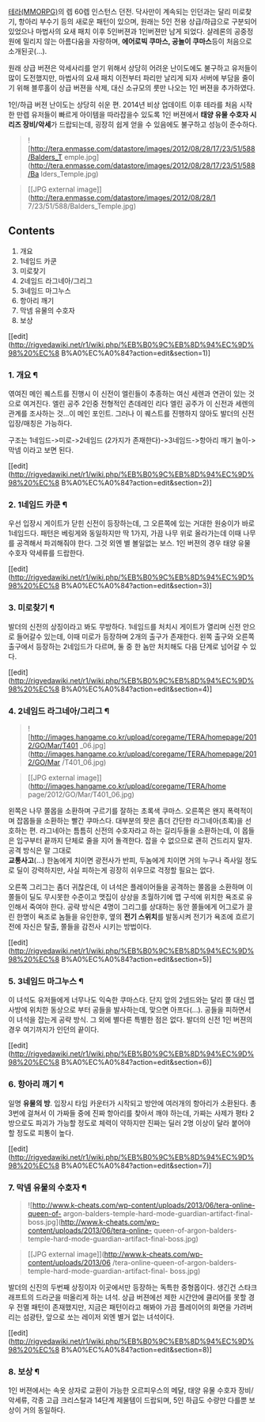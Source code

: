 [테라(MMORPG)](%ED%85%8C%EB%9D%BC%28MMORPG%29.md)의 렙 60렙 인스턴스 던전. 닥사만이 계속되는
인던과는 달리 미로찾기, 항아리 부수기 등의 새로운 패턴이 있으며, 원래는 5인 전용 상급/하급으로 구분되어 있었으나 마법사의 요새 패치
이후 5인버젼과 1인버젼만 남게 되었다. 샬레론의 공중정원에 밀리지 않는 아름다움을 자랑하며, **에어로빅 쿠마스, 공놀이 쿠마스**등이
처음으로 소개된곳(...).

원래 상급 버젼은 악세사리를 얻기 위해서 상당히 어려운 난이도에도 불구하고 유저들이 많이 도전했지만, 마법사의 요새 패치 이전부터 파리만
날리게 되자 서버에 부담을 줄이기 위해 블루홀이 상급 버젼을 삭제, 대신 소규모의 룻만 나오는 1인 버젼을 추가하였다.

1인/하급 버젼 난이도는 상당히 쉬운 편. 2014년 비상 업데이트 이후 테라를 처음 시작한 만렙 유저들이 빠르게 아이템을 따라잡을수 있도록
1인 버젼에서 **태양 유물 수호자 시리즈 장비/악세**가 드랍되는데, 굉장히 쉽게 얻을 수 있음에도 불구하고 성능이 준수하다.

> ![http://tera.enmasse.com/datastore/images/2012/08/28/17/23/51/588/Balders_T
emple.jpg](http://tera.enmasse.com/datastore/images/2012/08/28/17/23/51/588/Ba
lders_Temple.jpg)

>

> [[JPG external image]](http://tera.enmasse.com/datastore/images/2012/08/28/1
7/23/51/588/Balders_Temple.jpg)

## Contents

    

1. 개요 
2. 1네임드 카쿤 
3. 미로찾기 
4. 2네임드 라그네아/그리그 
5. 3네임드 마그누스 
6. 항아리 깨기 
7. 막넴 유물의 수호자 
8. 보상 

[[edit](http://rigvedawiki.net/r1/wiki.php/%EB%B0%9C%EB%8D%94%EC%9D%98%20%EC%8
B%A0%EC%A0%84?action=edit&section=1)]

### 1. 개요 ¶

엮여진 메인 퀘스트를 진행시 이 신전이 엘린들이 추종하는 여신 세렌과 연관이 있는 것으로 여겨진다. 엘린 공주 2인중 전형적인 츤데레인 리다
엘린 공주가 이 신전과 세렌의 관계를 조사하는 것...이 메인 포인트. 그러나 이 퀘스트를 진행하지 않아도 발더의 신전 입장/매칭은
가능하다.

  

구조는 1네임드->미로->2네임드 (2가지가 존재한다)->3네임드->항아리 깨기 놀이->막넴 이라고 보면 된다.

  
  

[[edit](http://rigvedawiki.net/r1/wiki.php/%EB%B0%9C%EB%8D%94%EC%9D%98%20%EC%8
B%A0%EC%A0%84?action=edit&section=2)]

### 2. 1네임드 카쿤 ¶

우선 입장시 게이트가 닫힌 신전이 등장하는데, 그 오른쪽에 있는 거대한 원숭이가 바로 1네임드다. 패턴은 베링게와 동일하지만 딱 1가지,
가끔 나무 위로 올라가는데 이때 나무를 공격해서 파괴해줘야 한다. 그것 외엔 별 볼일없는 보스. 1인 버젼의 경우 태양 유물 수호자 악세류를
드랍한다.

  
  

[[edit](http://rigvedawiki.net/r1/wiki.php/%EB%B0%9C%EB%8D%94%EC%9D%98%20%EC%8
B%A0%EC%A0%84?action=edit&section=3)]

### 3. 미로찾기 ¶

발더의 신전의 상징이라고 봐도 무방하다. 1네임드를 처치시 게이트가 열리며 신전 안으로 들어갈수 있는데, 이때 미로가 등장하며 2개의 출구가
존재한다. 왼쪽 출구와 오른쪽 출구에서 등장하는 2네임드가 다르며, 둘 중 한 놈만 처치해도 다음 단계로 넘어갈 수 있다.

  

[[edit](http://rigvedawiki.net/r1/wiki.php/%EB%B0%9C%EB%8D%94%EC%9D%98%20%EC%8
B%A0%EC%A0%84?action=edit&section=4)]

### 4. 2네임드 라그네아/그리그 ¶

> ![http://images.hangame.co.kr/upload/coregame/TERA/homepage/2012/GO/Mar/T401
_06.jpg](http://images.hangame.co.kr/upload/coregame/TERA/homepage/2012/GO/Mar
/T401_06.jpg)

>

> [[JPG external image]](http://images.hangame.co.kr/upload/coregame/TERA/home
page/2012/GO/Mar/T401_06.jpg)

  

왼쪽은 나무 쫄몹을 소환하며 구르기를 잘하는 초록색 쿠마스. 오른쪽은 왠지 폭력적이며 잡몹들을 소환하는 빨간 쿠마스다. 대부분의 팟은 좀더
간단한 라그네아(초록)을 선호하는 편. 라그네아는 틈틈히 신전의 수호자라고 하는 길리두들을 소환하는데, 이 몹들은 입구부터 끝까지 단체로
줄을 지어 돌격한다. 잡을 수 없으므로 괜히 건드리지 말자. 공격 방식은 말 그대로  
**교통사고**(...) 한놈에게 치이면 광전사가 반피, 두놈에게 치이면 거의 누구나 즉사일 정도로 딜이 강력하지만, 사실 피하는게 굉장히 쉬우므로 걱정할 필요는 없다.

  

오른쪽 그리그는 좀더 귀찮은데, 이 녀석은 플레이어들을 공격하는 쫄몹을 소환하며 이 쫄들이 딜도 무시못한 수준이고 맷집이 상상을 초월하기에
맵 구석에 위치한 욕조로 유인해서 죽여야 한다. 공략 방식은 4명이 그리그를 상대하는 동안 쫄들에게 어그로가 끌린 한명이 욕조로 놈들을
유인한후, 옆의 **전기 스위치**를 발동시켜 전기가 욕조에 흐르기 전에 자신은 탈출, 쫄들을 감전사 시키는 방법이다.

  

[[edit](http://rigvedawiki.net/r1/wiki.php/%EB%B0%9C%EB%8D%94%EC%9D%98%20%EC%8
B%A0%EC%A0%84?action=edit&section=5)]

### 5. 3네임드 마그누스 ¶

  

이 녀석도 유저들에게 너무나도 익숙한 쿠마스다. 단지 앞의 2넴드와는 달리 쫄 대신 맵 사방에 위치한 동상으로 부터 공들을 발사하는데,
맞으면 아프다(...). 공들을 피하면서 이 녀석을 잡는게 공략 방식. 그 외에 별다른 특별한 점은 없다. 발더의 신전 1인 버젼의 경우
여기까지가 인던의 끝이다.

  

[[edit](http://rigvedawiki.net/r1/wiki.php/%EB%B0%9C%EB%8D%94%EC%9D%98%20%EC%8
B%A0%EC%A0%84?action=edit&section=6)]

### 6. 항아리 깨기 ¶

  

일명 **유물의 방**. 입장시 타임 카운터가 시작되고 방안에 여러개의 항아리가 소환된다. 총 3번에 걸쳐서 이 가짜들 중에 진짜 항아리를
찾아서 깨야 하는데, 가짜는 사제가 평타 2방으로도 파괴가 가능할 정도로 체력이 약하지만 진짜는 딜러 2명 이상이 달라 붙어야 할 정도로
피통이 높다.

  

[[edit](http://rigvedawiki.net/r1/wiki.php/%EB%B0%9C%EB%8D%94%EC%9D%98%20%EC%8
B%A0%EC%A0%84?action=edit&section=7)]

### 7. 막넴 유물의 수호자 ¶

> ![http://www.k-cheats.com/wp-content/uploads/2013/06/tera-online-queen-of-
argon-balders-temple-hard-mode-guardian-artifact-final-
boss.jpg](http://www.k-cheats.com/wp-content/uploads/2013/06/tera-online-
queen-of-argon-balders-temple-hard-mode-guardian-artifact-final-boss.jpg)

>

> [[JPG external image]](http://www.k-cheats.com/wp-content/uploads/2013/06
/tera-online-queen-of-argon-balders-temple-hard-mode-guardian-artifact-final-
boss.jpg)

발더의 신진의 두번째 상징이자 이곳에서만 등장하는 독특한 중형몹이다. 생긴건 스타크래프트의 드라군을 떠올리게 하는 녀석. 상급 버젼에선 제한
시간안에 클리어를 못할 경우 전멸 패턴이 존재했지만, 지금은 패턴이라고 해봐야 가끔 플레이어의 화면을 가려버리는 섬광탄, 앞으로 쏘는 레이저
외엔 별거 없는 녀석이다.

  

[[edit](http://rigvedawiki.net/r1/wiki.php/%EB%B0%9C%EB%8D%94%EC%9D%98%20%EC%8
B%A0%EC%A0%84?action=edit&section=8)]

### 8. 보상 ¶

  

1인 버젼에서는 속옷 상자로 교환이 가능한 오르피우스의 메달, 태양 유물 수호자 장비/악세류, 각종 고급 크리스탈과 14단계 제물템이
드랍되며, 5인 하급도 수량만 다를뿐 보상이 거의 동일하다.  

  
  

